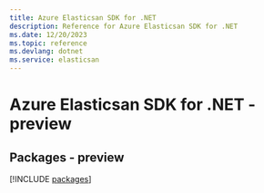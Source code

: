```yaml
---
title: Azure Elasticsan SDK for .NET
description: Reference for Azure Elasticsan SDK for .NET
ms.date: 12/20/2023
ms.topic: reference
ms.devlang: dotnet
ms.service: elasticsan
---
```

# Azure Elasticsan SDK for .NET - preview
## Packages - preview
[!INCLUDE [packages](elasticsan-index.md)]